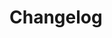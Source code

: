 # Changelog

<!-- runcmd cd ../.. && slap changelog format --all --markdown -->
<!-- end runcmd -->
